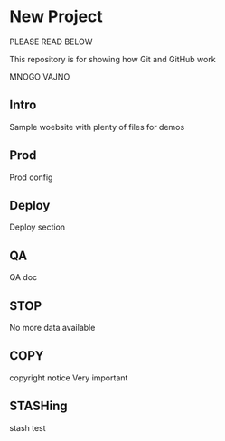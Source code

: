 # New Project

PLEASE READ BELOW

This repository is for showing how Git and GitHub work

MNOGO VAJNO

## Intro

Sample woebsite with plenty of files for demos

## Prod

Prod config

## Deploy

Deploy section

## QA

QA doc

## STOP

No more data available

## COPY

copyright notice
Very important

## STASHing

stash test
